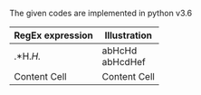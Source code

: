 The given codes are implemented in python v3.6

| RegEx expression| Illustration |
| ------------- | ------------- |
 .*H.*H.*  | abHcHd <br> abHcdHef 
| Content Cell  | Content Cell  |
